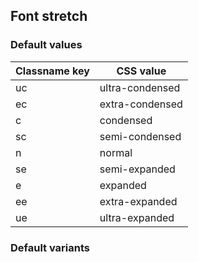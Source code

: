 ## Font stretch


<!-- <values.fontStretch> -->
### Default values
|Classname key|CSS value      |
|-------------|---------------|
|uc           |ultra-condensed|
|ec           |extra-condensed|
|c            |condensed      |
|sc           |semi-condensed |
|n            |normal         |
|se           |semi-expanded  |
|e            |expanded       |
|ee           |extra-expanded |
|ue           |ultra-expanded |

<!-- </values.fontStretch> -->


<!-- <variants.fontStretch> -->
### Default variants

<!-- </variants.fontStretch> -->
